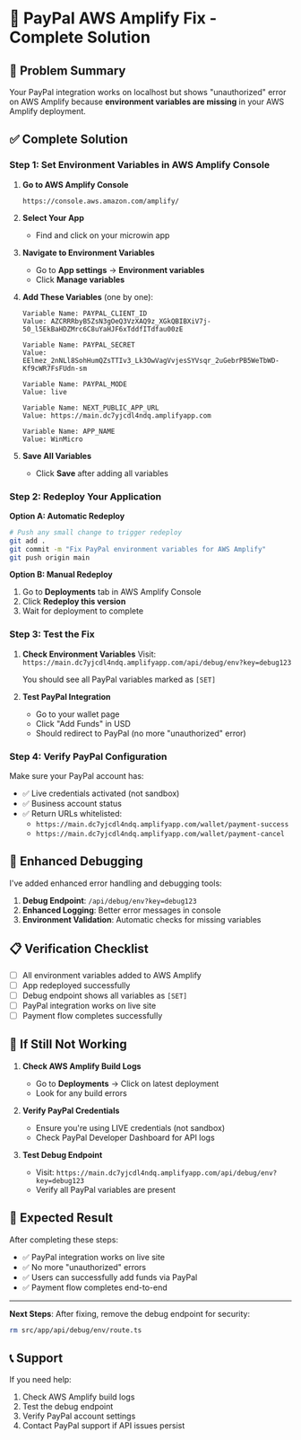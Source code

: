 # 🚀 PayPal AWS Amplify Fix - Complete Solution

## 🚨 Problem Summary
Your PayPal integration works on localhost but shows "unauthorized" error on AWS Amplify because **environment variables are missing** in your AWS Amplify deployment.

## ✅ Complete Solution

### Step 1: Set Environment Variables in AWS Amplify Console

1. **Go to AWS Amplify Console**
   ```
   https://console.aws.amazon.com/amplify/
   ```

2. **Select Your App**
   - Find and click on your microwin app

3. **Navigate to Environment Variables**
   - Go to **App settings** → **Environment variables**
   - Click **Manage variables**

4. **Add These Variables** (one by one):

   ```
   Variable Name: PAYPAL_CLIENT_ID
   Value: AZCRRRbyB5ZsN3gOeQ3VzXAQ9z_XGkQBIBXiV7j-50_l5EkBaHDZMrc6C8uYaHJF6xTddfITdfau00zE
   ```

   ```
   Variable Name: PAYPAL_SECRET
   Value: EElmez_2nNLl8SohHumQZsTTIv3_Lk3OwVagVvjesSYVsqr_2uGebrPB5WeTbWD-Kf9cWR7FsFUdn-sm
   ```

   ```
   Variable Name: PAYPAL_MODE
   Value: live
   ```

   ```
   Variable Name: NEXT_PUBLIC_APP_URL
   Value: https://main.dc7yjcdl4ndq.amplifyapp.com
   ```

   ```
   Variable Name: APP_NAME
   Value: WinMicro
   ```

5. **Save All Variables**
   - Click **Save** after adding all variables

### Step 2: Redeploy Your Application

**Option A: Automatic Redeploy**
```bash
# Push any small change to trigger redeploy
git add .
git commit -m "Fix PayPal environment variables for AWS Amplify"
git push origin main
```

**Option B: Manual Redeploy**
1. Go to **Deployments** tab in AWS Amplify Console
2. Click **Redeploy this version**
3. Wait for deployment to complete

### Step 3: Test the Fix

1. **Check Environment Variables**
   Visit: `https://main.dc7yjcdl4ndq.amplifyapp.com/api/debug/env?key=debug123`
   
   You should see all PayPal variables marked as `[SET]`

2. **Test PayPal Integration**
   - Go to your wallet page
   - Click "Add Funds" in USD
   - Should redirect to PayPal (no more "unauthorized" error)

### Step 4: Verify PayPal Configuration

Make sure your PayPal account has:
- ✅ Live credentials activated (not sandbox)
- ✅ Business account status
- ✅ Return URLs whitelisted:
  - `https://main.dc7yjcdl4ndq.amplifyapp.com/wallet/payment-success`
  - `https://main.dc7yjcdl4ndq.amplifyapp.com/wallet/payment-cancel`

## 🔧 Enhanced Debugging

I've added enhanced error handling and debugging tools:

1. **Debug Endpoint**: `/api/debug/env?key=debug123`
2. **Enhanced Logging**: Better error messages in console
3. **Environment Validation**: Automatic checks for missing variables

## 📋 Verification Checklist

- [ ] All environment variables added to AWS Amplify
- [ ] App redeployed successfully
- [ ] Debug endpoint shows all variables as `[SET]`
- [ ] PayPal integration works on live site
- [ ] Payment flow completes successfully

## 🚨 If Still Not Working

1. **Check AWS Amplify Build Logs**
   - Go to **Deployments** → Click on latest deployment
   - Look for any build errors

2. **Verify PayPal Credentials**
   - Ensure you're using LIVE credentials (not sandbox)
   - Check PayPal Developer Dashboard for API logs

3. **Test Debug Endpoint**
   - Visit: `https://main.dc7yjcdl4ndq.amplifyapp.com/api/debug/env?key=debug123`
   - Verify all PayPal variables are present

## 🎯 Expected Result

After completing these steps:
- ✅ PayPal integration works on live site
- ✅ No more "unauthorized" errors
- ✅ Users can successfully add funds via PayPal
- ✅ Payment flow completes end-to-end

---

**Next Steps**: After fixing, remove the debug endpoint for security:
```bash
rm src/app/api/debug/env/route.ts
```

## 📞 Support

If you need help:
1. Check AWS Amplify build logs
2. Test the debug endpoint
3. Verify PayPal account settings
4. Contact PayPal support if API issues persist
